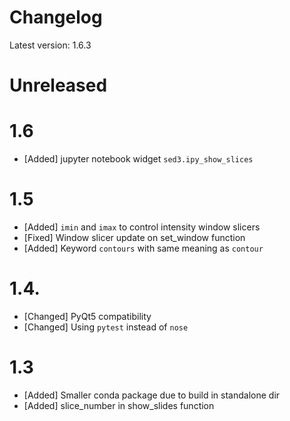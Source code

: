 # Changelog

Latest version: 1.6.3

# Unreleased

# 1.6

* [Added] jupyter notebook widget `sed3.ipy_show_slices` 

# 1.5

* [Added] `imin` and `imax` to control intensity window slicers
* [Fixed] Window slicer update on set_window function
* [Added] Keyword `contours` with same meaning as `contour` 

# 1.4.

* [Changed] PyQt5 compatibility
* [Changed] Using `pytest` instead of `nose`

# 1.3

* [Added] Smaller conda package due to build in standalone dir
* [Added] slice_number in show_slides function